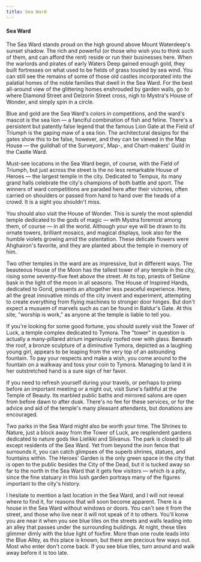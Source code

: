 ```yaml
---
title: Sea Ward
---
```


#### Sea Ward

The Sea Ward stands proud on the high ground above Mount Waterdeep's sunset shadow. The rich and powerful (or those who wish you to think such of them, and can afford the rent) reside or run their businesses here. When the warlords and pirates of early Waters Deep gained enough gold, they built fortresses on what used to be fields of grass tousled by sea wind. You can still see the remains of some of those old castles incorporated into the palatial homes of the noble families that dwell in the Sea Ward. For the best all-around view of the glittering homes enshrouded by garden walls, go to where Diamond Street and Delzorin Street cross, nigh to Mystra's House of Wonder, and simply spin in a circle.

Blue and gold are the Sea Ward's colors in competitions, and the ward's mascot is the sea lion &mdash; a fanciful combination of fish and feline. There's a persistent but patently false legend that the famous Lion Gate at the Field of Triumph is the gaping maw of a sea lion. The architectural designs for the gates show this to be false, however, and they can be viewed in the Map House &mdash; the guildhall of the Surveyors', Map-, and Chart-makers' Guild in the Castle Ward.

Must-see locations in the Sea Ward begin, of course, with the Field of Triumph, but just across the street is the no less remarkable House of Heroes &mdash; the largest temple in the city. Dedicated to Tempus, its many grand halls celebrate the city's champions of both battle and sport. The winners of ward competitions are paraded here after their victories, often carried on shoulders or passed from hand to hand over the heads of a crowd. It is a sight you shouldn't miss.

You should also visit the House of Wonder. This is surely the most splendid temple dedicated to the gods of magic &mdash; with Mystra foremost among them, of course &mdash; in all the world. Although your eye will be drawn to its ornate towers, brilliant mosaics, and magical displays, look also for the humble violets growing amid the ostentation. These delicate flowers were Ahghairon's favorite, and they are planted about the temple in memory of him.

Two other temples in the ward are as impressive, but in different ways. The beauteous House of the Moon has the tallest tower of any temple in the city, rising some seventy-five feet above the street. At its top, priests of Selûne bask in the light of the moon in all seasons. The House of Inspired Hands, dedicated to Gond, presents an altogether less peaceful experience. Here, all the great innovative minds of the city invent and experiment, attempting to create everything from flying machines to stronger door hinges. But don't expect a musuem of marvels such as can be found in Baldur's Gate. At this site, "worship is work," as anyone at the temple is liable to tell you.

If you're looking for some good fortune, you should surely visit the Tower of Luck, a temple complex dedicated to Tymora. The "tower" in question is actually a many-pillared atrium ingeniously roofed over with glass. Beneath the roof, a bronze sculpture of a diminutive Tymora, depicted as a laughing young girl, appears to be leaping from the very top of an astounding fountain. To pay your respects and make a wish, you come around to the fountain on a walkway and toss your coin to Tymora. Managing to land it in her outstretched hand is a sure sign of her favor.

If you need to refresh yourself during your travels, or perhaps to primp before an important meeting or a night out, visit Sune's faithful at the Temple of Beauty. Its marbled public baths and mirrored salons are open from before dawn to after dusk. There's no fee for these services, or for the advice and aid of the temple's many pleasant attendants, but donations are encouraged.

Two parks in the Sea Ward might also be worth your time. The Shrines to Nature, just a block away from the Tower of Luck, are resplendent gardens dedicated to nature gods like Lielikki and Silvanus. The park is closed to all except residents of the Sea Ward. Yet from beyond the iron fence that surrounds it, you can catch glimpses of the superb shrines, statues, and fountains within. The Heroes' Garden is the only green space in the city that is open to the public besides the City of the Dead, but it is tucked away so far to the north in the Sea Ward that it gets few visitors &mdash; which is a pity, since the fine statuary in this lush garden portrays many of the figures important to the city's history.

I hesitate to mention a last location in the Sea Ward, and I will not reveal where to find it, for reasons that will soon become apparent. There is a house in the Sea Ward without windows or doors. You can't see it from the street, and those who live near it will not speak of it to others. You'll konw you are near it when you see blue tiles on the streets and walls leading into an alley that passes under the surrounding buildings. At night, these tiles glimmer dimly with the blue light of foxfire. More than one route leads into the Blue Alley, as this place is known, but there are precious few ways out. Most who enter don't come back. If you see blue tiles, turn around and walk away before it is too late.
